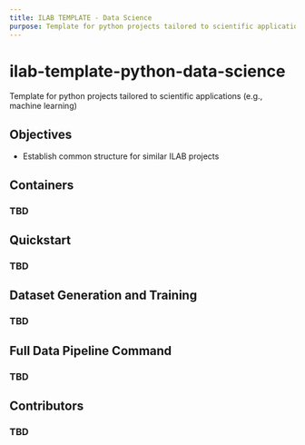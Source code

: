```yaml
---
title: ILAB TEMPLATE - Data Science
purpose: Template for python projects tailored to scientific applications (e.g., machine learning)
---
```


# ilab-template-python-data-science

Template for python projects tailored to scientific applications (e.g., machine learning)

## Objectives

- Establish common structure for similar ILAB projects

## Containers

### TBD 

## Quickstart

### TBD

## Dataset Generation and Training

### TBD

## Full Data Pipeline Command

### TBD

## Contributors

### TBD
